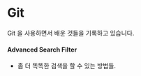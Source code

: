 # Git
Git 을 사용하면서 배운 것들을 기록하고 있습니다.

#### Advanced Search Filter
- 좀 더 똑똑한 검색을 할 수 있는 방법들.
<!--stackedit_data:
eyJoaXN0b3J5IjpbMTk2NDE2ODA3N119
-->